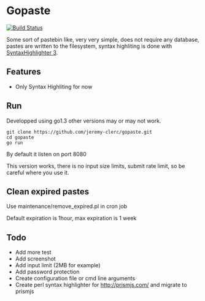 # Gopaste

[![Build Status](https://travis-ci.org/jeremy-clerc/gopaste.svg?branch=master)](https://travis-ci.org/jeremy-clerc/gopaste)

Some sort of pastebin like, very very simple, does not require any database, 
pastes are written to the filesystem, syntax highliting is done with 
[SyntaxHighlighter 3](http://alexgorbatchev.com/SyntaxHighlighter/).

## Features
* Only Syntax Highliting for now

## Run

Developped using go1.3 other versions may or may not work.

```
git clone https://github.com/jeremy-clerc/gopaste.git
cd gopaste
go run
```


By default it listen on port 8080

This version works, there is no input size limits, submit rate limit, so be
careful where you use it.

## Clean expired pastes

Use maintenance/remove_expired.pl in cron job

Default expiration is 1hour, max expiration is 1 week

## Todo
* Add more test
* Add screenshot
* Add input limit (2MB for example)
* Add password protection
* Create configuration file or cmd line arguments
* Create perl syntax highlighter for http://prismjs.com/ and migrate to prismjs


